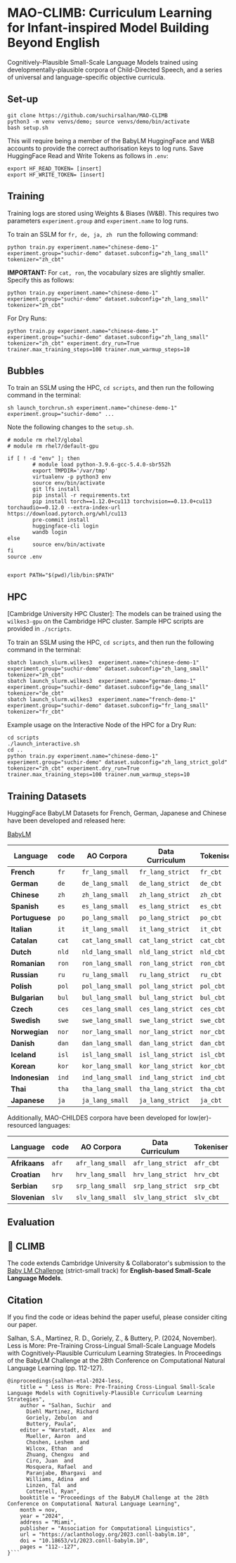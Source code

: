 # MAO-CLIMB: Curriculum Learning for Infant-inspired Model Building Beyond English

Cognitively-Plausible Small-Scale Language Models trained using developmentally-plausible corpora of Child-Directed Speech, and a series of universal and language-specific objective curricula.


## Set-up 


```
git clone https://github.com/suchirsalhan/MAO-CLIMB
python3 -m venv venvs/demo; source venvs/demo/bin/activate
bash setup.sh
```
This will require being a member of the BabyLM HuggingFace and W&B accounts to provide the correct authorisation keys to log runs. Save HuggingFace Read and Write Tokens as follows in `.env`: 
```
export HF_READ_TOKEN= [insert]
export HF_WRITE_TOKEN= [insert]

```

## Training

Training logs are stored using Weights & Biases (W&B). This requires two parameters `experiment.group` and `experiment.name` to log runs. 

To train an SSLM for  `fr, de, ja, zh ` run the following command: 
```
python train.py experiment.name="chinese-demo-1" experiment.group="suchir-demo" dataset.subconfig="zh_lang_small" tokenizer="zh_cbt"
```

**IMPORTANT:** For `cat, ron`, the vocabulary sizes are slightly smaller. Specify this as follows: 
```
python train.py experiment.name="chinese-demo-1" experiment.group="suchir-demo" dataset.subconfig="zh_lang_small" tokenizer="zh_cbt"
```

For Dry Runs: 

```
python train.py experiment.name="chinese-demo-1" experiment.group="suchir-demo" dataset.subconfig="zh_lang_small" tokenizer="zh_cbt" experiment.dry_run=True trainer.max_training_steps=100 trainer.num_warmup_steps=10

```

## Bubbles


To train an SSLM using the HPC, `cd scripts`, and then run the following command in the terminal: 
```
sh launch_torchrun.sh experiment.name="chinese-demo-1" experiment.group="suchir-demo" ...
```

Note the following changes to the `setup.sh`. 

```
# module rm rhel7/global
# module rm rhel7/default-gpu

if [ ! -d "env" ]; then
        # module load python-3.9.6-gcc-5.4.0-sbr552h
        export TMPDIR='/var/tmp'
        virtualenv -p python3 env
        source env/bin/activate
        git lfs install
        pip install -r requirements.txt
        pip install torch==1.12.0+cu113 torchvision==0.13.0+cu113 torchaudio==0.12.0 --extra-index-url https://download.pytorch.org/whl/cu113
        pre-commit install
        huggingface-cli login
        wandb login
else
        source env/bin/activate
fi
source .env


export PATH="$(pwd)/lib/bin:$PATH"
```

## HPC

[Cambridge University HPC Cluster]: The models can be trained using the `wilkes3-gpu` on the Cambridge HPC cluster. Sample HPC scripts are provided in `./scripts`. 


To train an SSLM using the HPC, `cd scripts`, and then run the following command in the terminal: 
```
sbatch launch_slurm.wilkes3  experiment.name="chinese-demo-1" experiment.group="suchir-demo" dataset.subconfig="zh_lang_small" tokenizer="zh_cbt"
sbatch launch_slurm.wilkes3  experiment.name="german-demo-1" experiment.group="suchir-demo" dataset.subconfig="de_lang_small" tokenizer="de_cbt"
sbatch launch_slurm.wilkes3  experiment.name="french-demo-1" experiment.group="suchir-demo" dataset.subconfig="fr_lang_small" tokenizer="fr_cbt"

```

Example usage on the Interactive Node of the HPC for a Dry Run:

```
cd scripts
./launch_interactive.sh
cd ..
python train.py experiment.name="chinese-demo-1" experiment.group="suchir-demo" dataset.subconfig="zh_lang_strict_gold" tokenizer="zh_cbt" experiment.dry_run=True trainer.max_training_steps=100 trainer.num_warmup_steps=10
```



## Training Datasets

HuggingFace BabyLM Datasets for French, German, Japanese and Chinese have been developed and released here:

[BabyLM](https://huggingface.co/datasets/cambridge-climb/BabyLM)


| Language  | code  | AO Corpora | Data Curriculum | Tokeniser |
| ------------- | ------------- | ------------- | ------------- |------------- |
| **French** |  `fr`  | `fr_lang_small` | `fr_lang_strict`  |`fr_cbt`  |
| **German** | `de`  | `de_lang_small`  | `de_lang_strict`  |`de_cbt`  |
| **Chinese** | `zh`  | `zh_lang_small` | `zh_lang_strict`  |`zh_cbt`  |
| **Spanish** | `es`  | `es_lang_small` | `es_lang_strict`  |`es_cbt`  |
| **Portuguese** | `po`  | `po_lang_small` | `po_lang_strict`  |`po_cbt`  |
| **Italian** | `it`  | `it_lang_small` | `it_lang_strict`  |`it_cbt`  |
| **Catalan** | `cat`  | `cat_lang_small` | `cat_lang_strict`  |`cat_cbt`  |
| **Dutch** | `nld`  | `nld_lang_small` | `nld_lang_strict`  |`nld_cbt`  |
| **Romanian** | `ron`  | `ron_lang_small` | `ron_lang_strict`  |`ron_cbt`  |
| **Russian** | `ru`  | `ru_lang_small` | `ru_lang_strict`  |`ru_cbt`  |
| **Polish** | `pol`  | `pol_lang_small` | `pol_lang_strict`  |`pol_cbt`  |
| **Bulgarian** | `bul`  | `bul_lang_small` | `bul_lang_strict`  |`bul_cbt`  |
| **Czech** | `ces`  | `ces_lang_small`  | `ces_lang_strict`  |`ces_cbt`  |
| **Swedish** | `swe`  | `swe_lang_small`  | `swe_lang_strict`  |`swe_cbt`  |
| **Norwegian** | `nor`  | `nor_lang_small`  | `nor_lang_strict`  |`nor_cbt`  |
| **Danish** | `dan`  | `dan_lang_small`  | `dan_lang_strict`  |`dan_cbt`  |
| **Iceland** | `isl`  | `isl_lang_small`  | `isl_lang_strict`  |`isl_cbt`  |
| **Korean** | `kor`  | `kor_lang_small`  | `kor_lang_strict`  |`kor_cbt`  |
| **Indonesian** | `ind`  | `ind_lang_small`  | `ind_lang_strict`  |`ind_cbt`  |
| **Thai** | `tha`  | `tha_lang_small`  | `tha_lang_strict`  |`tha_cbt`  |
| **Japanese** | `ja`  | `ja_lang_small`  | `ja_lang_strict`  |`ja_cbt`  |


Additionally, MAO-CHILDES corpora have been developed for low(er)-resourced languages:

| Language  | code  | AO Corpora | Data Curriculum | Tokeniser |
| ------------- | ------------- | ------------- | ------------- |------------- |
| **Afrikaans** |  `afr`  | `afr_lang_small` | `afr_lang_strict`  |`afr_cbt`  |
| **Croatian** | `hrv`  | `hrv_lang_small`  | `hrv_lang_strict`  |`hrv_cbt`  |
| **Serbian** | `srp`  | `srp_lang_small`  | `srp_lang_strict`  |`srp_cbt`  |
| **Slovenian** | `slv`  | `slv_lang_small`  | `slv_lang_strict`  |`slv_cbt`  |



## Evaluation



## 🧗 CLIMB 
The code extends Cambridge University & Collaborator's submission to the [Baby LM Challenge](https://babylm.github.io/) (strict-small track) for **English-based Small-Scale Language Models**. 

## Citation

If you find the code or ideas behind the paper useful, please consider citing our paper. 

Salhan, S.A., Martinez, R. D.,  Goriely, Z., & Buttery, P. (2024, November). Less is More: Pre-Training Cross-Lingual Small-Scale Language Models with Cognitively-Plausible Curriculum Learning Strategies. In Proceedings of the BabyLM Challenge at the 28th Conference on Computational Natural Language Learning (pp. 112-127).


```
@inproceedings{salhan-etal-2024-less,
    title = " Less is More: Pre-Training Cross-Lingual Small-Scale Language Models with Cognitively-Plausible Curriculum Learning Strategies",
    author = "Salhan, Suchir  and
      Diehl Martinez, Richard
      Goriely, Zebulon  and
      Buttery, Paula",
    editor = "Warstadt, Alex  and
      Mueller, Aaron  and
      Choshen, Leshem  and
      Wilcox, Ethan  and
      Zhuang, Chengxu  and
      Ciro, Juan  and
      Mosquera, Rafael  and
      Paranjabe, Bhargavi  and
      Williams, Adina  and
      Linzen, Tal  and
      Cotterell, Ryan",
    booktitle = "Proceedings of the BabyLM Challenge at the 28th Conference on Computational Natural Language Learning",
    month = nov,
    year = "2024",
    address = "Miami",
    publisher = "Association for Computational Linguistics",
    url = "https://aclanthology.org/2023.conll-babylm.10",
    doi = "10.18653/v1/2023.conll-babylm.10",
    pages = "112--127",
}```

